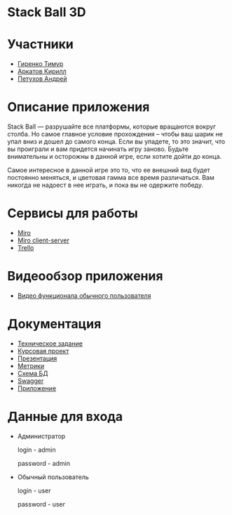 # Stack Ball 3D

# Участники

* [Гиренко Тимур](https://github.com/Timurgirenko)
* [Аркатов Кирилл](https://github.com/Kirill-bangkok)
* [Петухов Андрей](https://github.com/AndrewPetuchov)

# Описание приложения 

Stack Ball — разрушайте все платформы, которые вращаются вокруг столба. Но самое главное условие прохождения – чтобы ваш шарик не упал вниз и дошел до самого конца. Если вы упадете, то это значит, что вы проиграли и вам придется начинать игру заново. Будьте внимательны и осторожны в данной игре, если хотите дойти до конца.

Самое интересное в данной игре это то, что ее внешний вид будет постоянно меняться, и цветовая гамма все время различаться. Вам никогда не надоест в нее играть, и пока вы не одержите победу.

# Сервисы для работы
* [Miro](https://miro.com/app/board/uXjVMFTnPWE=/) 
* [Miro client-server](https://miro.com/app/board/uXjVPjUlC1A=/?share_link_id=865339379308) 
* [Trello](https://trello.com/b/EEooHNxa/alcomanager)

# Видеообзор приложения

* [Видео функционала обычного пользователя](https://www.youtube.com/shorts/v4N-mYauCio)

# Документация
* [Техническое задание](https://github.com/ThePerceval/CourseProject/blob/master/Documentation/ТЗ.pdf)
* [Курсовая проект](https://github.com/ThePerceval/CourseProject/blob/master/Documentation/Курсовой%20проект.pdf)
* [Презентация](https://github.com/ThePerceval/CourseProject/blob/master/Documentation/Presentation.pdf)
* [Метрики](https://metrika.yandex.ru/dashboard?group=day&period=month&id=91248958)
* [Схема БД](https://github.com/ThePerceval/CourseProject/blob/master/Documentation/DB.png)
* [Swagger](http://62.33.185.12:8080/swagger-ui/index.html)
* [Приложение](http://62.33.185.12:8080)

# Данные для входа

* Администратор

  login - admin

  password - admin

* Обычный пользователь

  login - user

  password - user
